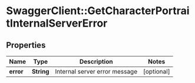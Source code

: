 # SwaggerClient::GetCharacterPortraitInternalServerError

## Properties
Name | Type | Description | Notes
------------ | ------------- | ------------- | -------------
**error** | **String** | Internal server error message | [optional] 


